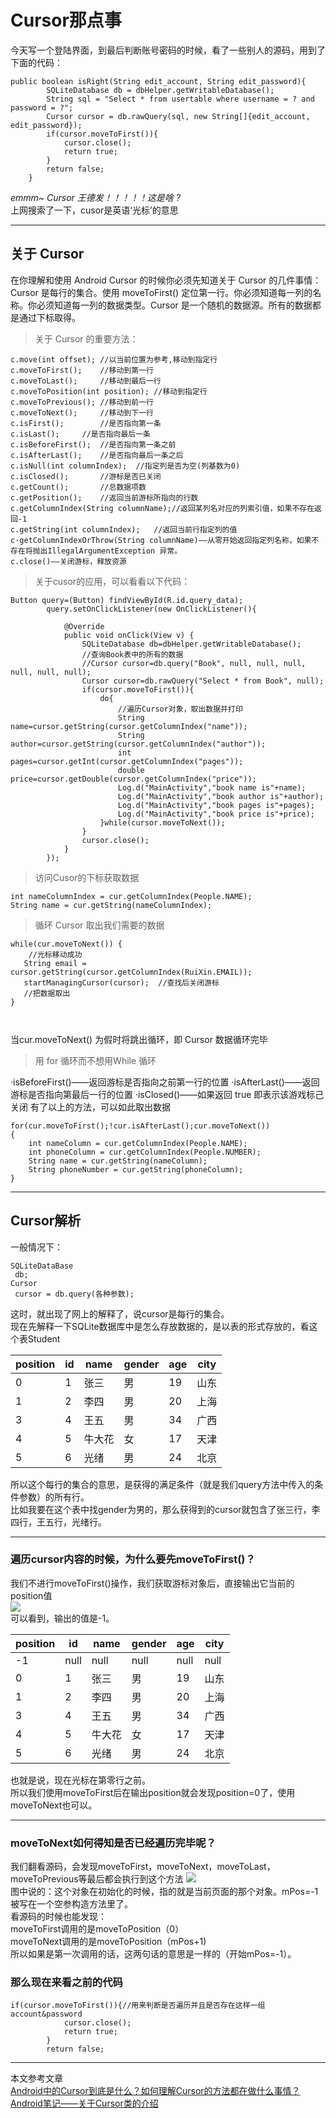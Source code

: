 # Cursor那点事  
今天写一个登陆界面，到最后判断账号密码的时候，看了一些别人的源码，用到了下面的代码：
```
public boolean isRight(String edit_account, String edit_password){
        SQLiteDatabase db = dbHelper.getWritableDatabase();
        String sql = "Select * from usertable where username = ? and password = ?";
        Cursor cursor = db.rawQuery(sql, new String[]{edit_account, edit_password});
        if(cursor.moveToFirst()){
            cursor.close();
            return true;
        }
        return false;
    }
```
*emmm~ Cursor 王德发！！！！！这是啥 ?*  
上网搜索了一下，cusor是英语‘光标’的意思  

---
 ## 关于 Cursor ##  

在你理解和使用 Android Cursor 的时候你必须先知道关于 Cursor 的几件事情：
Cursor 是每行的集合。使用 moveToFirst() 定位第一行。你必须知道每一列的名称。你必须知道每一列的数据类型。Cursor 是一个随机的数据源。所有的数据都是通过下标取得。   
>关于 Cursor 的重要方法：  
```
c.move(int offset); //以当前位置为参考,移动到指定行  
c.moveToFirst();    //移动到第一行  
c.moveToLast();     //移动到最后一行  
c.moveToPosition(int position); //移动到指定行  
c.moveToPrevious(); //移动到前一行  
c.moveToNext();     //移动到下一行  
c.isFirst();        //是否指向第一条  
c.isLast();     //是否指向最后一条  
c.isBeforeFirst();  //是否指向第一条之前  
c.isAfterLast();    //是否指向最后一条之后  
c.isNull(int columnIndex);  //指定列是否为空(列基数为0)  
c.isClosed();       //游标是否已关闭  
c.getCount();       //总数据项数  
c.getPosition();    //返回当前游标所指向的行数  
c.getColumnIndex(String columnName);//返回某列名对应的列索引值，如果不存在返回-1  
c.getString(int columnIndex);   //返回当前行指定列的值  
c·getColumnIndexOrThrow(String columnName)——从零开始返回指定列名称，如果不存在将抛出IllegalArgumentException 异常。
c.close()——关闭游标，释放资源
```

>关于cusor的应用，可以看看以下代码：
```
Button query=(Button) findViewById(R.id.query_data);
        query.setOnClickListener(new OnClickListener(){

            @Override
            public void onClick(View v) {
                SQLiteDatabase db=dbHelper.getWritableDatabase();
                //查询Book表中的所有的数据
                //Cursor cursor=db.query("Book", null, null, null, null, null, null);
                Cursor cursor=db.rawQuery("Select * from Book", null);
                if(cursor.moveToFirst()){
                    do{
                        //遍历Cursor对象，取出数据并打印
                        String name=cursor.getString(cursor.getColumnIndex("name"));
                        String author=cursor.getString(cursor.getColumnIndex("author"));
                        int pages=cursor.getInt(cursor.getColumnIndex("pages"));
                        double price=cursor.getDouble(cursor.getColumnIndex("price"));
                        Log.d("MainActivity","book name is"+name);
                        Log.d("MainActivity","book author is"+author);
                        Log.d("MainActivity","book pages is"+pages);
                        Log.d("MainActivity","book price is"+price);
                    }while(cursor.moveToNext());
                }
                cursor.close();
            }
        });
```

>访问Cusor的下标获取数据  
```
int nameColumnIndex = cur.getColumnIndex(People.NAME);
String name = cur.getString(nameColumnIndex);
```
>循环 Cursor 取出我们需要的数据  
```
while(cur.moveToNext()) {
    //光标移动成功
   String email = cursor.getString(cursor.getColumnIndex(RuiXin.EMAIL));
   startManagingCursor(cursor);  //查找后关闭游标 
   //把数据取出
}

     
```
当cur.moveToNext() 为假时将跳出循环，即 Cursor 数据循环完毕
>用 for 循环而不想用While 循环  

·isBeforeFirst()——返回游标是否指向之前第一行的位置
·isAfterLast()——返回游标是否指向第最后一行的位置
·isClosed()——如果返回 true 即表示该游戏标己关闭
有了以上的方法，可以如此取出数据
```
for(cur.moveToFirst();!cur.isAfterLast();cur.moveToNext())
{
    int nameColumn = cur.getColumnIndex(People.NAME);
    int phoneColumn = cur.getColumnIndex(People.NUMBER);
    String name = cur.getString(nameColumn);
    String phoneNumber = cur.getString(phoneColumn);
}
```
---
## Cursor解析
一般情况下：  
```
SQLiteDataBase  
 db;   
Cursor  
 cursor = db.query(各种参数);  
 ```
这时，就出现了网上的解释了，说cursor是每行的集合。  
现在先解释一下SQLite数据库中是怎么存放数据的，是以表的形式存放的，看这个表Student  



position | id | name | gender | age | city  
|--|--|---|--|--|--|
0 |1 |张三| 男|19|山东  
1|2|李四|男|20|上海  
3|4|王五|男|34|广西  
4|5|牛大花|女|17|天津  
5|6|光绪|男|24|北京  
所以这个每行的集合的意思，是获得的满足条件（就是我们query方法中传入的条件参数）的所有行。  
比如我要在这个表中找gender为男的，那么获得到的cursor就包含了张三行，李四行，王五行，光绪行。   

---    
### 遍历cursor内容的时候，为什么要先moveToFirst()？
我们不进行moveToFirst()操作，我们获取游标对象后，直接输出它当前的position值  
![](https://img-blog.csdn.net/20161201150546871?watermark/2/text/aHR0cDovL2Jsb2cuY3Nkbi5uZXQv/font/5a6L5L2T/fontsize/400/fill/I0JBQkFCMA==/dissolve/70/gravity/Center)  
可以看到，输出的值是-1。   



position | id | name | gender | age | city  
|--|--|---|--|--|--|
-1 |null|null|null|null|null
0 |1 |张三| 男|19|山东  
1|2|李四|男|20|上海  
3|4|王五|男|34|广西  
4|5|牛大花|女|17|天津  
5|6|光绪|男|24|北京  
也就是说，现在光标在第零行之前。  
所以我们使用moveToFirst后在输出position就会发现position=0了，使用moveToNext也可以。   

---
### moveToNext如何得知是否已经遍历完毕呢？

我们翻看源码，会发现moveToFirst，moveToNext，moveToLast，moveToPrevious等最后都会执行到这个方法
![](https://img-blog.csdn.net/20161201161718716)   
图中说的：这个对象在初始化的时候，指的就是当前页面的那个对象。mPos=-1被写在一个空参构造方法里了。  
看源码的时候也能发现：  
moveToFirst调用的是moveToPosition（0）  
moveToNext调用的是moveToPosition（mPos+1)  
所以如果是第一次调用的话，这两句话的意思是一样的（开始mPos=-1）。   

### 那么现在来看之前的代码
```
if(cursor.moveToFirst()){//用来判断是否遍历并且是否存在这样一组account&password
            cursor.close();
            return true;
        }
        return false;
```
---
本文参考文章  
[Android中的Cursor到底是什么？如何理解Cursor的方法都在做什么事情？](https://blog.csdn.net/android_zyf/article/details/53420267)  
[Android笔记——关于Cursor类的介绍 ](https://www.cnblogs.com/wugu-ren/p/6113773.html
)
